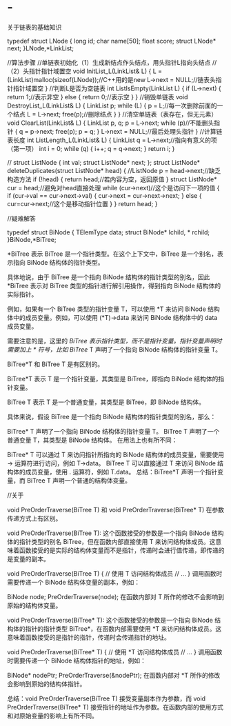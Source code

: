 # -
关于链表的基础知识

typedef struct LNode
{
	long id;
	char name[50];
	float score;
	struct LNode* next;
}LNode,*LinkList;

//算法步骤
//单链表初始化（1）生成新结点作头结点，用头指针L指向头结点 
//（2）头指针指针域置空
void InitList_L(LinkList& L)
{
	L = (LinkList)malloc(sizeof(LNode));//C++用的是new
	L->next = NULL;//链表头指针指针域置空
}
//判断L是否为空链表
int ListIsEmpty(LinkList L)
{
	if (L->next)
	{
		return 1;//表示非空
	}
	else
	{
		return 0;//表示空
	}
}
//销毁单链表
void DestroyList_L(LinkList& L)
{
	LinkList p;
	while (L)
	{
		p = L;//每一次删除前面的一个结点
		L = L->next;
		free(p);//删除结点
	}
}
//清空单链表（表存在，但无元素）
void ClearList(LinkList& L)
{
	LinkList p, q;
	p = L->next;
	while (p)//不能删头指针
	{
		q = p->next;
		free(p);
		p = q;
	}
	L->next = NULL;//最后处理头指针
}
//计算链表长度
int ListLength_L(LinkList& L)
{
	LinkList q = L->next;//指向有意义的项（第一项）
	int i = 0;
	while (q)
	{
		i++;
		q = q->next;
	}
	return i;
}

//
struct ListNode {
	int val;
	struct ListNode* next;
};
struct ListNode* deleteDuplicates(struct ListNode* head)
{
	//ListNode p = head->next;//缺乏构造方法
	if (!head)
	{
		return head;//若内容为空，返回原值
	}
	struct ListNode* cur = head;//避免对head直接处理
	while (cur->next)//这个是访问下一项的值
	{
		if (cur->val == cur->next->val)
		{
			cur->next = cur->next->next;
		}
		else
		{
			cur=cur->next;//这个是移动指针位置
		}
	}
	return head;
}


//疑难解答

typedef struct BiNode
{
	TElemType data;
	struct BiNode* lchild, * rchild;
}BiNode,*BiTree;

*BiTree 表示 BiTree 是一个指针类型。在这个上下文中，BiTree 是一个别名，表示指向 BiNode 结构体的指针类型。

具体地说，由于 BiTree 是一个指向 BiNode 结构体的指针类型的别名，因此 *BiTree 表示对 BiTree 类型的指针进行解引用操作，得到指向 BiNode 结构体的实际指针。

例如，如果有一个 BiTree 类型的指针变量 T，可以使用 *T 来访问 BiNode 结构体中的成员变量。例如，可以使用 (*T)->data 来访问 BiNode 结构体中的 data 成员变量。

需要注意的是，这里的 *BiTree 表示指针类型，而不是指针变量。指针变量声明时需要加上 * 符号，比如 BiTree* T 声明了一个指向 BiNode 结构体的指针变量 T。

BiTree*T 和 BiTree T 是有区别的。

BiTree*T 表示 T 是一个指针变量，其类型是 BiTree，即指向 BiNode 结构体的指针变量。

BiTree T 表示 T 是一个普通变量，其类型是 BiTree，即 BiNode 结构体。

具体来说，假设 BiTree 是一个指向 BiNode 结构体的指针类型的别名，那么：

BiTree* T 声明了一个指向 BiNode 结构体的指针变量 T。
BiTree T 声明了一个普通变量 T，其类型是 BiNode 结构体。
在用法上也有所不同：

BiTree* T 可以通过 T 来访问指针所指向的 BiNode 结构体的成员变量，需要使用 -> 运算符进行访问，例如 T->data。
BiTree T 可以直接通过 T 来访问 BiNode 结构体的成员变量，使用 . 运算符，例如 T.data。
总结：BiTree*T 声明一个指针变量，而 BiTree T 声明一个普通的结构体变量。

//关于

void PreOrderTraverse(BiTree T) 和 void PreOrderTraverse(BiTree* T) 在参数传递方式上有区别。

void PreOrderTraverse(BiTree T): 这个函数接受的参数是一个指向 BiNode 结构体的指针类型的别名 BiTree，但在函数内部直接使用 T 来访问结构体成员。这意味着函数接受的是实际的结构体变量而不是指针，传递时会进行值传递，即传递的是变量的副本。


void PreOrderTraverse(BiTree T)
{
    // 使用 T 访问结构体成员
    // ...
}
调用函数时需要传递一个 BiNode 结构体变量的副本，例如：


BiNode node;
PreOrderTraverse(node);
在函数内部对 T 所作的修改不会影响到原始的结构体变量。

void PreOrderTraverse(BiTree* T): 这个函数接受的参数是一个指向 BiNode 结构体的指针的指针类型 BiTree*，在函数内部需要使用 *T 来访问结构体成员。这意味着函数接受的是指针的指针，传递时会传递指针的地址。


void PreOrderTraverse(BiTree* T)
{
    // 使用 *T 访问结构体成员
    // ...
}
调用函数时需要传递一个 BiNode 结构体指针的地址，例如：


BiNode* nodePtr;
PreOrderTraverse(&nodePtr);
在函数内部对 *T 所作的修改会影响到原始的结构体指针。

总结：void PreOrderTraverse(BiTree T) 接受变量副本作为参数，而 void PreOrderTraverse(BiTree* T) 接受指针的地址作为参数。在函数内部的使用方式和对原始变量的影响上有所不同。
